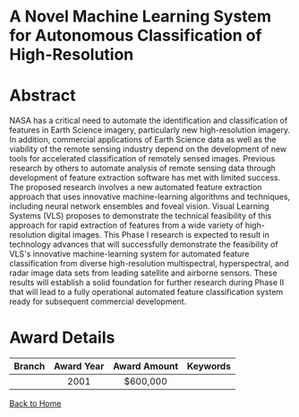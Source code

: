 
A Novel Machine Learning System for Autonomous Classification of High-Resolution
================================================================================

# Abstract


NASA has a critical need to automate the identification and classification of features in Earth Science imagery, particularly new high-resolution imagery. In addition, commercial applications of Earth Science data as well as the viability of the remote sensing industry depend on the development of new tools for accelerated classification of remotely sensed images. Previous research by others to automate analysis of remote sensing data through development of feature extraction software has met with limited success. The proposed research involves a new automated feature extraction approach that uses innovative machine-learning algorithms and techniques, including neural network ensembles and foveal vision. Visual Learning Systems (VLS) proposes to demonstrate the technical feasibility of this approach for rapid extraction of features from a wide variety of high-resolution digital images. This Phase I research is expected to result in technology advances that will successfully demonstrate the feasibility of VLS's innovative machine-learning system for automated feature classification from diverse high-resolution multispectral, hyperspectral, and radar image data sets from leading satellite and airborne sensors. These results will establish a solid foundation for further research during Phase II that will lead to a fully operational automated feature classification system ready for subsequent commercial development.  

# Award Details

|Branch|Award Year|Award Amount|Keywords|
| :---: | :---: | :---: | :---: |
||2001|$600,000||
  
  


[Back to Home](https://github.com/chrischow/dod_sbir_awards#947)